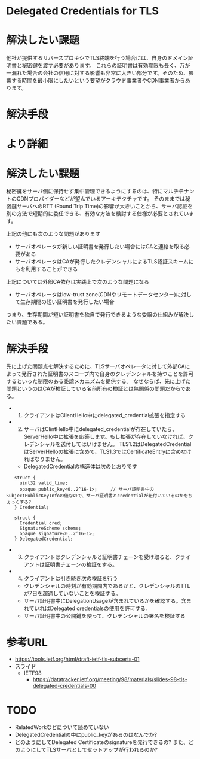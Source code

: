 # Delegated Credentials for TLS

# 解決したい課題
他社が提供するリバースプロキシでTLS終端を行う場合には、自身のドメイン証明書と秘密鍵を渡す必要があります。
これらの証明書は有効期限も長く、万が一漏れた場合の会社の信用に対する影響も非常に大きい部分です。そのため、影響する時間を最小限にしたいという要望がクラウド事業者やCDN事業者からあります。


# 解決手段




# より詳細
# 解決したい課題
秘密鍵をサーバ側に保持せず集中管理できるようにするのは、特にマルチテナントのCDNプロバイダーなどが望んでいるアーキテクチャです。
そのままでは秘密鍵サーバへのRTT (Round Trip Time)の影響が大きいことから、サーバ認証を別の方法で短期的に委任できる、有効な方法を検討する仕様が必要とされています。

上記の他にも次のような問題があります
- サーバオペレータが新しい証明書を発行したい場合にはCAと連絡を取る必要がある
- サーバオペレータはCAが発行したクレデンシャルによるTLS認証スキームにもを利用することができる

上記については外部CA依存は実践上で次のような問題になる
- サーバオペレータはlow-trust zone(CDNやリモートデータセンター)に対して生存期間の短い証明書を発行したい場合

つまり、生存期間が短い証明書を独自で発行できるような委譲の仕組みが解決したい課題である。

# 解決手段
先に上げた問題点を解決するために、TLSサーバオペレータに対して外部CAによって発行された証明書のスコープ内で自身のクレデンシャルを持つことを許可するといった制限のある委譲メカニズムを提供する。
なぜならば、先に上げた問題というのはCAが検証している名前所有の検証とは無関係の問題だからである。

- 1. クライアントはClientHello中にdelegated_credential拡張を指定する
- 2. サーバはClintHello中にdelegated_credentialが存在していたら、ServerHello中に拡張を応答します。もし拡張が存在していなければ、クレデンシャルを送付してはいけません。 TLS1.2はDelegatedCredentialはServerHelloの拡張に含めて、TLS1.3ではCertificateEntryに含めなければなりません。
  - DelegatedCredentialの構造体は次のとおりです
```
   struct {
     uint32 valid_time;
     opaque public_key<0..2^16-1>;     // サーバ証明書中のSubjectPublicKeyInfoの値なので、サーバ証明書とcredentialが紐付いているのかをちぇっくする?
   } Credential;

   struct {
     Credential cred;
     SignatureScheme scheme;
     opaque signature<0..2^16-1>;
   } DelegatedCredential;
```
- 3. クライアントはクレデンシャルと証明書チェーンを受け取ると、クライアントは証明書チェーンの検証をする。
- 4. クライアントは引き続き次の検証を行う
  - クレデンシャルの時刻が有効期間内であるかと、クレデンシャルのTTLが7日を超過していないことを検証する。
  - サーバ証明書中にDelegationUsageが含まれているかを確認する。含まれていればDelegated credentialsの使用を許可する。
  - サーバ証明書中の公開鍵を使って、クレデンシャルの署名を検証する

# 参考URL
- https://tools.ietf.org/html/draft-ietf-tls-subcerts-01
- スライド
  - IETF98
    - https://datatracker.ietf.org/meeting/98/materials/slides-98-tls-delegated-credentials-00

# TODO
- RelatedWorkなどについて読めていない
- DelegatedCredentialの中にpublic_keyがあるのはなんでか?
- どのようにしてDelegated Certificateのsignatureを発行できるの? また、どのようにしてTLSサーバとしてセットアップが行われるのか?
